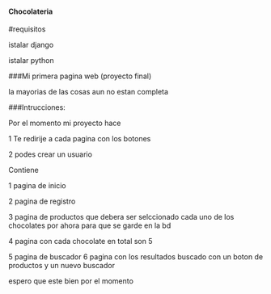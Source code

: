 #### Chocolateria

#requisitos 

istalar django

istalar python 

###Mi primera pagina web (proyecto final) 

la mayorias de las cosas aun no estan completa

###Intrucciones:

Por el momento mi proyecto hace 

1 Te redirije a cada pagina con los botones

2 podes crear un usuario 

Contiene

1 pagina de inicio 

2 pagina de registro 

3 pagina de productos que debera ser selccionado cada uno de los chocolates  por ahora para que se garde en la bd

4 pagina con cada chocolate en total son 5 

5 pagina de buscador
6 pagina con los resultados buscado con un boton de productos y un nuevo buscador 

espero que este bien por el momento 


